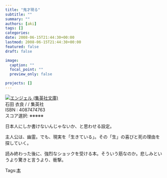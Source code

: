 ```yaml
---
title: "鬼才現る"
subtitle: ""
summary: ""
authors: [aki]
tags: []
categories: 
date: 2008-06-15T21:44:30+00:00
lastmod: 2008-06-15T21:44:30+00:00
featured: false
draft: false

image:
  caption: ""
  focal_point: ""
  preview_only: false

projects: []
---
```

![](http://ecx.images-amazon.com/images/I/519BgTth8PL._SL160_.jpg)[エンジェル (集英社文庫)](http://item.excite.co.jp/detail/ASIN_4087474763)  
石田 衣良 / / 集英社  
ISBN : 4087474763  
スコア選択: ※※※※※  
  
日本人にしか書けないんじゃないか、と思わせる設定。  
  
主人公は、幽霊。でも、現実を「生きている」。その「生」の喜びと死の理由を探していく。  
  
  
  
読み終わった後に、強烈なショックを受ける本。そういう筋なのか。悲しみというより驚きと言うより、衝撃。

Tags:[本](http://mrk0369.exblog.jp/tags/%E6%9C%AC/) 

